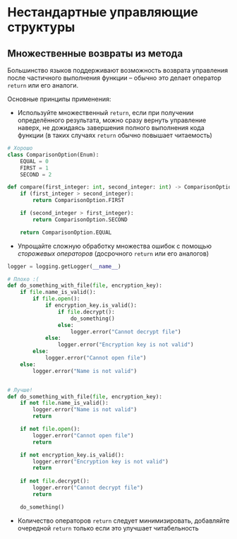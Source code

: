 # Нестандартные управляющие структуры

## Множественные возвраты из метода

Большинство языков поддерживают возможность возврата управления после частичного выполнения функции – обычно это делает оператор `return` или его аналоги.

Основные принципы применения:

- Используйте множественный `return`, если при получении определённого результата, можно сразу вернуть управление наверх, не дожидаясь завершения полного выполнения кода функции (в таких случаях `return` обычно повышает читаемость)

```python
# Хорошо
class ComparisonOption(Enum):
    EQUAL = 0
    FIRST = 1
    SECOND = 2

def compare(first_integer: int, second_integer: int) -> ComparisonOption:
    if (first_integer > second_integer):
        return ComparisonOption.FIRST

    if (second_integer > first_integer):
        return ComparisonOption.SECOND

    return ComparisonOption.EQUAL
```

- Упрощайте сложную обработку множества ошибок с помощью *сторожевых операторов* (досрочного `return` или его аналогов)

```python
logger = logging.getLogger(__name__)

# Плохо :(
def do_something_with_file(file, encryption_key):
    if file.name_is_valid():
        if file.open():
            if encryption_key.is_valid():
                if file.decrypt():
                    do_something()
                else:
                    logger.error("Cannot decrypt file")
            else:
                logger.error("Encryption key is not valid")
        else:
            logger.error("Cannot open file")
    else:
        logger.error("Name is not valid")


# Лучше!
def do_something_with_file(file, encryption_key):
    if not file.name_is_valid():
        logger.error("Name is not valid")
        return

    if not file.open():
        logger.error("Cannot open file")
        return

    if not encryption_key.is_valid():
        logger.error("Encryption key is not valid")
        return
    
    if not file.decrypt():
        logger.error("Cannot decrypt file")
        return

    do_something()
```

- Количество операторов `return` следует минимизировать, добавляйте очередной `return` только если это улучшает читабельность